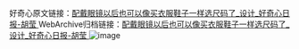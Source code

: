 好奇心原文链接：[配戴眼镜以后也可以像买衣服鞋子一样选尺码了_设计_好奇心日报-胡莹 ](https://www.qdaily.com/articles/9714.html)
WebArchive归档链接：[配戴眼镜以后也可以像买衣服鞋子一样选尺码了_设计_好奇心日报-胡莹 ](http://web.archive.org/web/20180624152838/http://www.qdaily.com:80/articles/9714.html)
![image](http://ww3.sinaimg.cn/large/007d5XDply1g3vgcmzcvhj30u06fhhdt)